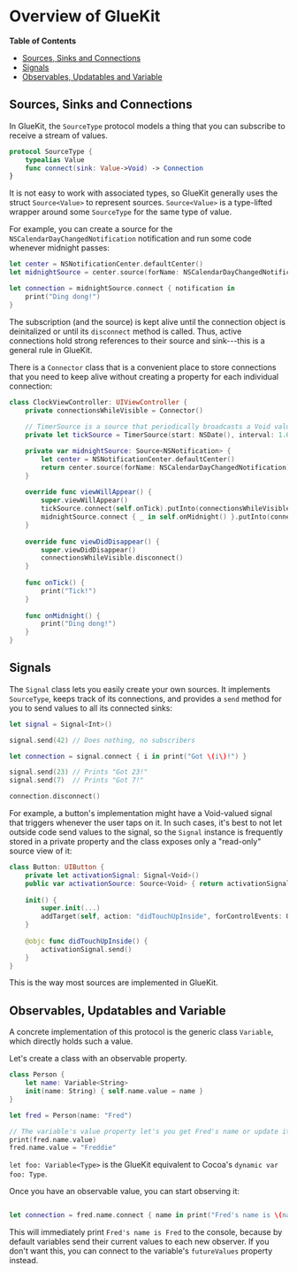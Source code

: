 
# Overview of GlueKit

<!-- START doctoc generated TOC please keep comment here to allow auto update -->
<!-- DON'T EDIT THIS SECTION, INSTEAD RE-RUN doctoc TO UPDATE -->
**Table of Contents**

- [Sources, Sinks and Connections](#sources-sinks-and-connections)
- [Signals](#signals)
- [Observables, Updatables and Variable](#observables-updatables-and-variable)

<!-- END doctoc generated TOC please keep comment here to allow auto update -->

## Sources, Sinks and Connections

In GlueKit, the `SourceType` protocol models a thing that you can subscribe to receive a stream of values. 

```Swift
protocol SourceType {
    typealias Value
    func connect(sink: Value->Void) -> Connection
}
```

It is not easy to work with associated types, so GlueKit generally uses the struct `Source<Value>` to represent sources. `Source<Value>` is a type-lifted wrapper around some `SourceType` for the same type of value.

For example, you can create a source for the `NSCalendarDayChangedNotification` notification
and run some code whenever midnight passes:

```Swift
let center = NSNotificationCenter.defaultCenter()
let midnightSource = center.source(forName: NSCalendarDayChangedNotification)

let connection = midnightSource.connect { notification in 
    print("Ding dong!") 
}
```

The subscription (and the source) is kept alive until the connection object is deinitalized
or until its `disconnect` method is called. Thus, active connections hold strong
references to their source and sink---this is a general rule in GlueKit.

There is a `Connector` class that is a convenient place to store connections that you need to keep
alive without creating a property for each individual connection:

```Swift
class ClockViewController: UIViewController {
    private connectionsWhileVisible = Connector()
    
    // TimerSource is a source that periodically broadcasts a Void value as long as it is connected.
    private let tickSource = TimerSource(start: NSDate(), interval: 1.0)

    private var midnightSource: Source<NSNotification> {
        let center = NSNotificationCenter.defaultCenter()
		return center.source(forName: NSCalendarDayChangedNotification)
    }
    
    override func viewWillAppear() {
        super.viewWillAppear()
        tickSource.connect(self.onTick).putInto(connectionsWhileVisible)
        midnightSource.connect { _ in self.onMidnight() }.putInto(connectionsWhileVisible)
    }
    
    override func viewDidDisappear() {
        super.viewDidDisappear()
        connectionsWhileVisible.disconnect()
    }
    
    func onTick() {
        print("Tick!")
    }
    
    func onMidnight() {
        print("Ding dong!")
    }
}
```

## Signals

The `Signal` class lets you easily create your own sources. 
It implements `SourceType`, keeps track of its connections, and provides a `send` method for you to send values to all its connected sinks:

```Swift
let signal = Signal<Int>()

signal.send(42) // Does nothing, no subscribers

let connection = signal.connect { i in print("Got \(i\)!") }

signal.send(23) // Prints "Got 23!"
signal.send(7)  // Prints "Got 7!"

connection.disconnect()
```

For example, a button's implementation might have a Void-valued signal that triggers whenever the user
taps on it. In such cases, it's best to not let outside code send values to the signal, so the 
`Signal` instance is frequently stored in a private property and the class exposes only a 
"read-only" source view of it:

```Swift
class Button: UIButton {
    private let activationSignal: Signal<Void>()
    public var activationSource: Source<Void> { return activationSignal.source }
    
	init() {
	    super.init(...)
	    addTarget(self, action: "didTouchUpInside", forControlEvents: UIControlEventTouchUpInside)
	}
    
    @objc func didTouchUpInside() {
        activationSignal.send()
    }
}
```

This is the way most sources are implemented in GlueKit.

## Observables, Updatables and Variable

A concrete implementation of this protocol is the generic class `Variable`, which directly holds such a value. 

Let's create a class with an observable property.

```Swift
class Person {
    let name: Variable<String>
    init(name: String) { self.name.value = name }
}

let fred = Person(name: "Fred")

// The variable's value property let's you get Fred's name or update it:
print(fred.name.value)         
fred.name.value = "Freddie"
```

`let foo: Variable<Type>` is the GlueKit equivalent to Cocoa's `dynamic var foo: Type`.

Once you have an observable value, you can start observing it:

```Swift

let connection = fred.name.connect { name in print("Fred's name is \(name)") }
```

This will immediately print `Fred's name is Fred` to the console, because by default variables 
send their current values to each new observer. If you don't want this, you can connect to the
variable's `futureValues` property instead.

